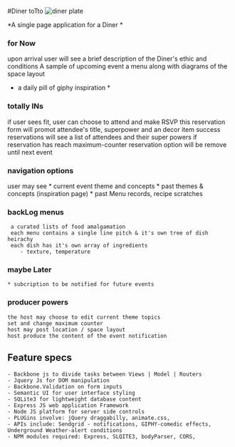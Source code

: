 #Diner toTto
![diner plate](http://41.media.tumblr.com/dbad0518fca22d7c53f38400f58579ee/tumblr_njxypsJDBG1th5zr3o1_1280.jpg)

*A single page application for a Diner *

### for Now
upon arrival user will see a brief description of the Diner's ethic and conditions 
A sample of upcoming event a menu along with diagrams of the space layout
* a daily pill of giphy inspiration * 

### totally INs
if user sees fit, user can choose to attend and make RSVP 
	this reservation form will promot
		attendee's title, superpower and an decor item 
	success reservations will see a list of attendees and their super powers
if reservation has reach maximum-counter reservation option will be remove until next event

### navigation options  
user may see 
	* current event theme and concepts 
	* past themes & concepts (inspiration page) 
	* past Menu records, recipe scratches

### backLog menus 
	 a curated lists of food amalgamation 
	 each menu contains a single line pitch & it's own tree of dish heirachy 
	 each dish has it's own array of ingredients 
	 	- texture, temperature
### maybe Later
	* subcription to be notified for future events 

### producer powers 
	the host may choose to edit current theme topics 
	set and change maximum counter 
	host may post location / space layout
	host produce the content of the event notification 



## Feature specs 
	- Backbone js to divide tasks between Views | Model | Routers 
	- Jquery Js for DOM manipulation 
	- Backbone.Validation on form inputs
	- Semantic UI for user interface styling 
	- SQLite3 for lightweight database content  
	- Express JS web application Framework 
	- Node JS platform for server side controls
	- PLUGins involve: jQuery draggabilly, animate.css, 
	- APIs include: Sendgrid - notifications, GIPHY-comedic effects, Underground Weather-alert conditions
	- NPM modules required: Express, SLQITE3, bodyParser, CORS, 

